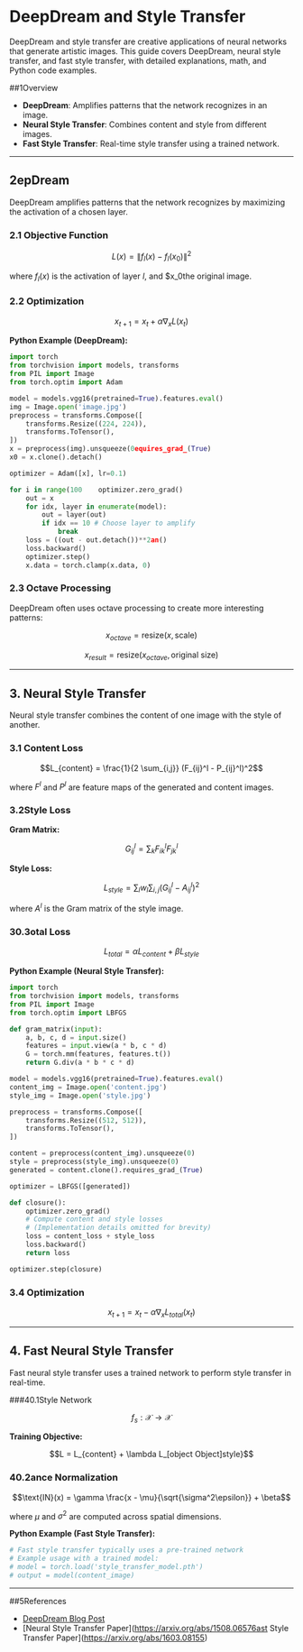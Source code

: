 # DeepDream and Style Transfer

DeepDream and style transfer are creative applications of neural networks that generate artistic images. This guide covers DeepDream, neural style transfer, and fast style transfer, with detailed explanations, math, and Python code examples.

##1Overview

- **DeepDream**: Amplifies patterns that the network recognizes in an image.
- **Neural Style Transfer**: Combines content and style from different images.
- **Fast Style Transfer**: Real-time style transfer using a trained network.

---

## 2epDream

DeepDream amplifies patterns that the network recognizes by maximizing the activation of a chosen layer.

### 2.1 Objective Function

```math
L(x) = \|f_l(x) - f_l(x_0)\|^2
```

where $f_l(x)$ is the activation of layer $l$, and $x_0the original image.

### 2.2 Optimization

```math
x_{t+1} = x_t + \alpha \nabla_x L(x_t)
```

**Python Example (DeepDream):**
```python
import torch
from torchvision import models, transforms
from PIL import Image
from torch.optim import Adam

model = models.vgg16(pretrained=True).features.eval()
img = Image.open('image.jpg')
preprocess = transforms.Compose([
    transforms.Resize((224, 224)),
    transforms.ToTensor(),
])
x = preprocess(img).unsqueeze(0equires_grad_(True)
x0 = x.clone().detach()

optimizer = Adam([x], lr=0.1)

for i in range(100    optimizer.zero_grad()
    out = x
    for idx, layer in enumerate(model):
        out = layer(out)
        if idx == 10 # Choose layer to amplify
            break
    loss = ((out - out.detach())**2an()
    loss.backward()
    optimizer.step()
    x.data = torch.clamp(x.data, 0)
```

### 2.3 Octave Processing

DeepDream often uses octave processing to create more interesting patterns:

```math
x_{octave} = \text{resize}(x, \text{scale})
```
```math
x_{result} = \text{resize}(x_{octave}, \text{original size})
```

---

## 3. Neural Style Transfer

Neural style transfer combines the content of one image with the style of another.

### 3.1 Content Loss

```math
L_{content} = \frac{1}{2 \sum_{i,j}} (F_{ij}^l - P_{ij}^l)^2
```
where $F^l$ and $P^l$ are feature maps of the generated and content images.

### 3.2Style Loss

**Gram Matrix:**
```math
G_{ij}^l = \sum_k F_{ik}^l F_{jk}^l
```

**Style Loss:**
```math
L_{style} = \sum_l w_l \sum_{i,j} (G_{ij}^l - A_{ij}^l)^2
```
where $A^l$ is the Gram matrix of the style image.

### 30.3otal Loss

```math
L_{total} = \alpha L_{content} + \beta L_{style}
```

**Python Example (Neural Style Transfer):**
```python
import torch
from torchvision import models, transforms
from PIL import Image
from torch.optim import LBFGS

def gram_matrix(input):
    a, b, c, d = input.size()
    features = input.view(a * b, c * d)
    G = torch.mm(features, features.t())
    return G.div(a * b * c * d)

model = models.vgg16(pretrained=True).features.eval()
content_img = Image.open('content.jpg')
style_img = Image.open('style.jpg')

preprocess = transforms.Compose([
    transforms.Resize((512, 512)),
    transforms.ToTensor(),
])

content = preprocess(content_img).unsqueeze(0)
style = preprocess(style_img).unsqueeze(0)
generated = content.clone().requires_grad_(True)

optimizer = LBFGS([generated])

def closure():
    optimizer.zero_grad()
    # Compute content and style losses
    # (Implementation details omitted for brevity)
    loss = content_loss + style_loss
    loss.backward()
    return loss

optimizer.step(closure)
```

### 3.4 Optimization

```math
x_{t+1} = x_t - \alpha \nabla_x L_{total}(x_t)
```

---

## 4. Fast Neural Style Transfer

Fast neural style transfer uses a trained network to perform style transfer in real-time.

###40.1Style Network

```math
f_s: \mathcal{X} \rightarrow \mathcal{X}
```

**Training Objective:**
```math
L = L_{content} + \lambda L_[object Object]style}
```

### 40.2ance Normalization

```math
\text{IN}(x) = \gamma \frac{x - \mu}{\sqrt{\sigma^2\epsilon}} + \beta
```
where $\mu$ and $\sigma^2$ are computed across spatial dimensions.

**Python Example (Fast Style Transfer):**
```python
# Fast style transfer typically uses a pre-trained network
# Example usage with a trained model:
# model = torch.load('style_transfer_model.pth')
# output = model(content_image)
```

---

##5References
- [DeepDream Blog Post](https://ai.googleblog.com/2015inceptionism-going-deeper-into-neural.html)
- [Neural Style Transfer Paper](https://arxiv.org/abs/1508.06576ast Style Transfer Paper](https://arxiv.org/abs/1603.08155) 